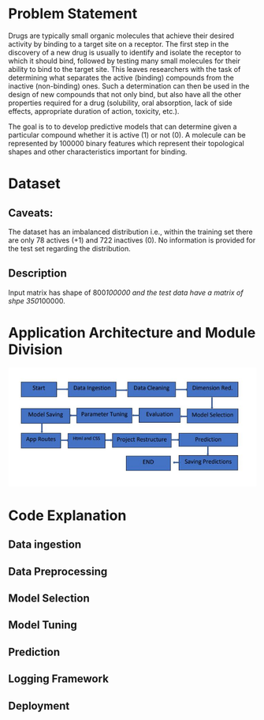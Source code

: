 # Problem Statement
Drugs are typically small organic molecules that achieve their desired activity by binding to a target site on a receptor. The first step in the discovery of a new drug is usually to identify and isolate the receptor to which it should bind, followed by testing many small molecules for their ability to bind to the target site. This leaves researchers with the task of determining what separates the active (binding) compounds from the inactive (non-binding) ones. Such a determination can then be used in the design of new compounds that not only bind, but also have all the other properties required for a drug (solubility, oral absorption, lack of side effects, appropriate duration of action, toxicity, etc.). 

The goal is to to develop predictive models that can determine given a particular compound whether it is active (1) or not (0).
A molecule can be represented by 100000 binary features which represent their topological shapes and other characteristics important for binding.

# Dataset
## Caveats: 
 The dataset has an imbalanced distribution i.e., within the training set there are only 78 actives (+1) and 722 inactives (0). No information is provided for the test set regarding the distribution.
## Description
Input matrix has shape of 800*100000 and the test data have a matrix of shpe 350*100000.

# Application Architecture and Module Division
![](/info/architecture.jpeg "Architecture")


# Code Explanation

## Data ingestion

## Data Preprocessing

## Model Selection

## Model Tuning 

## Prediction 

## Logging Framework

## Deployment
